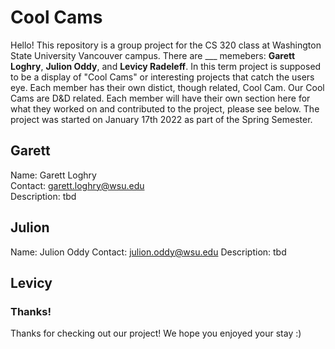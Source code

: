 # Cool Cams
Hello! This repository is a group project for the CS 320 class at Washington State University Vancouver campus. There are ___ memebers: 
**Garett Loghry**, **Julion Oddy**, and **Levicy Radeleff**. In this term project is supposed to be a display of "Cool Cams" or interesting projects that catch the users eye. Each member has their own distict, though related, Cool Cam. Our Cool Cams are D&D related. Each member will have their own section here for what they worked on and contributed to the project, please see below. The project was started on January 17th 2022 as part of the Spring Semester.

## Garett
Name: Garett Loghry  
Contact: garett.loghry@wsu.edu  
Description: tbd  

## Julion
Name: Julion Oddy
Contact: julion.oddy@wsu.edu
Description: tbd
## Levicy


### Thanks!
Thanks for checking out our project! We hope you enjoyed your stay :)
